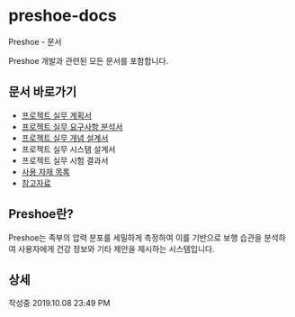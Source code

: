 # preshoe-docs

Preshoe - 문서

Preshoe 개발과 관련된 모든 문서를 포함합니다.

## 문서 바로가기
- [프로젝트 실무 계획서](formed/plan.md)
- [프로젝트 실무 요구사항 분석서](formed/requirements.md)
- [프로젝트 실무 개념 설계서](formed/concepts.md)
- 프로젝트 실무 시스템 설계서
- 프로젝트 실무 시험 결과서
- [사용 자재 목록](BOM.md)
- [참고자료](references.md)

## Preshoe란?
Preshoe는 족부의 압력 분포를 세밀하게 측정하여 이를 기반으로 보행 습관을 분석하여 사용자에게 건강 정보와 기타 제안을 제시하는 시스템입니다.

## 상세
작성중 2019.10.08 23:49 PM





